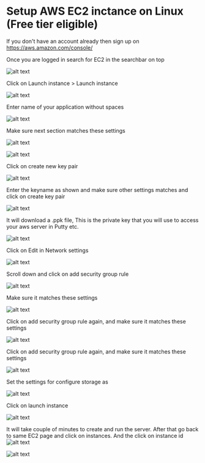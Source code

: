 # Setup AWS EC2 inctance on Linux (Free tier eligible)
If you don't have an account already then sign up on https://aws.amazon.com/console/

Once you are logged in search for EC2 in the searchbar on top

![alt text](https://github.com/DrZainulabdeen/setup-guides/blob/main/images/aws/ec2-search-ec2.png?raw=true)

Click on Launch instance > Launch instance

![alt text](https://github.com/DrZainulabdeen/setup-guides/blob/main/images/aws/ec2-launch-instance-main.png?raw=true)


Enter name of your application without spaces

![alt text](https://github.com/DrZainulabdeen/setup-guides/blob/main/images/aws/ec2-name-server.png?raw=true)


Make sure next section matches these settings

![alt text](https://github.com/DrZainulabdeen/setup-guides/blob/main/images/aws/ec2-application-os.png?raw=true)

![alt text](https://github.com/DrZainulabdeen/setup-guides/blob/main/images/aws/ec2-instance-type.png?raw=true)


Click on create new key pair

![alt text](https://github.com/DrZainulabdeen/setup-guides/blob/main/images/aws/ec2-keypair.png?raw=true)

Enter the keyname as shown and make sure other settings matches and click on create key pair

![alt text](https://github.com/DrZainulabdeen/setup-guides/blob/main/images/aws/ec2-create-key-pair.png?raw=true)


It will download a .ppk file, This is the private key that you will use to access your aws server in Putty etc.

![alt text](https://github.com/DrZainulabdeen/setup-guides/blob/main/images/aws/ec2-search-ec2.png?raw=true)


Click on Edit in Network settings

![alt text](https://github.com/DrZainulabdeen/setup-guides/blob/main/images/aws/ec2-network-settings.png?raw=true)


Scroll down and click on add security group rule

![alt text](https://github.com/DrZainulabdeen/setup-guides/blob/main/images/aws/ec2-add-security-group.png?raw=true)


Make sure it matches these settings

![alt text](https://github.com/DrZainulabdeen/setup-guides/blob/main/images/aws/ec2-security-group-2.png?raw=true)


Click on add security group rule again, and make sure it matches these settings

![alt text](https://github.com/DrZainulabdeen/setup-guides/blob/main/images/aws/ec2-security-group-3.png?raw=true)


Click on add security group rule again, and make sure it matches these settings

![alt text](https://github.com/DrZainulabdeen/setup-guides/blob/main/images/aws/ec2-security-group-4.png?raw=true)


Set the settings for configure storage as 

![alt text](https://github.com/DrZainulabdeen/setup-guides/blob/main/images/aws/ec2-configure-storage.png?raw=true)


Click on launch instance

![alt text](https://github.com/DrZainulabdeen/setup-guides/blob/main/images/aws/ec2-launch-instance-final.png?raw=true)


It will take couple of minutes to create and run the server. After that go back to same EC2 page and click on instances. And the click on instance id
![alt text](https://github.com/DrZainulabdeen/setup-guides/blob/main/images/aws/ec2-instance.png?raw=true)

![alt text](https://github.com/DrZainulabdeen/setup-guides/blob/main/images/aws/ec2-instance-details.png?raw=true)




